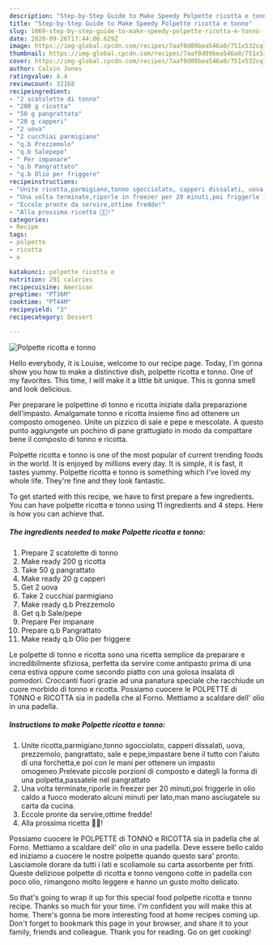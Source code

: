 ```yaml
---
description: "Step-by-Step Guide to Make Speedy Polpette ricotta e tonno"
title: "Step-by-Step Guide to Make Speedy Polpette ricotta e tonno"
slug: 1069-step-by-step-guide-to-make-speedy-polpette-ricotta-e-tonno
date: 2020-09-26T17:44:06.629Z
image: https://img-global.cpcdn.com/recipes/7aaf0d09bea546a0/751x532cq70/polpette-ricotta-e-tonno-recipe-main-photo.jpg
thumbnail: https://img-global.cpcdn.com/recipes/7aaf0d09bea546a0/751x532cq70/polpette-ricotta-e-tonno-recipe-main-photo.jpg
cover: https://img-global.cpcdn.com/recipes/7aaf0d09bea546a0/751x532cq70/polpette-ricotta-e-tonno-recipe-main-photo.jpg
author: Calvin Jones
ratingvalue: 4.4
reviewcount: 32168
recipeingredient:
- "2 scatolette di tonno"
- "200 g ricotta"
- "50 g pangrattato"
- "20 g capperi"
- "2 uova"
- "2 cucchiai parmigiano"
- "q.b Prezzemolo"
- "q.b Salepepe"
- " Per impanare"
- "q.b Pangrattato"
- "q.b Olio per friggere"
recipeinstructions:
- "Unite ricotta,parmigiano,tonno sgocciolato, capperi dissalati, uova, prezzemolo, pangrattato, sale e pepe,impastare bene il tutto con l&#39;aiuto di una forchetta,e poi con le mani per ottenere un impasto omogeneo.Prelevate piccole porzioni di composto e dategli la forma di una polpetta,passatele nel pangrattato"
- "Una volta terminate,riporle in freezer per 20 minuti,poi friggerle in olio caldo a fuoco moderato alcuni minuti per lato,man mano asciugatele su carta da cucina."
- "Eccole pronte da servire,ottime fredde!"
- "Alla prossima ricetta 👩‍🍳!"
categories:
- Recipe
tags:
- polpette
- ricotta
- e

katakunci: polpette ricotta e 
nutrition: 291 calories
recipecuisine: American
preptime: "PT36M"
cooktime: "PT44M"
recipeyield: "3"
recipecategory: Dessert

---
```



![Polpette ricotta e tonno](https://img-global.cpcdn.com/recipes/7aaf0d09bea546a0/751x532cq70/polpette-ricotta-e-tonno-recipe-main-photo.jpg)

Hello everybody, it is Louise, welcome to our recipe page. Today, I'm gonna show you how to make a distinctive dish, polpette ricotta e tonno. One of my favorites. This time, I will make it a little bit unique. This is gonna smell and look delicious.

Per preparare le polpettine di tonno e ricotta iniziate dalla preparazione dell&#39;impasto. Amalgamate tonno e ricotta insieme fino ad ottenere un composto omogeneo. Unite un pizzico di sale e pepe e mescolate. A questo punto aggiungete un pochino di pane grattugiato in modo da compattare bene il composto di tonno e ricotta.

Polpette ricotta e tonno is one of the most popular of current trending foods in the world. It is enjoyed by millions every day. It is simple, it is fast, it tastes yummy. Polpette ricotta e tonno is something which I've loved my whole life. They're fine and they look fantastic.


To get started with this recipe, we have to first prepare a few ingredients. You can have polpette ricotta e tonno using 11 ingredients and 4 steps. Here is how you can achieve that.

<!--inarticleads1-->

##### The ingredients needed to make Polpette ricotta e tonno:

1. Prepare 2 scatolette di tonno
1. Make ready 200 g ricotta
1. Take 50 g pangrattato
1. Make ready 20 g capperi
1. Get 2 uova
1. Take 2 cucchiai parmigiano
1. Make ready q.b Prezzemolo
1. Get q.b Sale/pepe
1. Prepare  Per impanare
1. Prepare q.b Pangrattato
1. Make ready q.b Olio per friggere


Le polpette di tonno e ricotta sono una ricetta semplice da preparare e incredibilmente sfiziosa, perfetta da servire come antipasto prima di una cena estiva oppure come secondo piatto con una golosa insalata di pomodori. Croccanti fuori grazie ad una panatura speciale che racchiude un cuore morbido di tonno e ricotta. Possiamo cuocere le POLPETTE di TONNO e RICOTTA sia in padella che al Forno. Mettiamo a scaldare dell&#39; olio in una padella. 

<!--inarticleads2-->

##### Instructions to make Polpette ricotta e tonno:

1. Unite ricotta,parmigiano,tonno sgocciolato, capperi dissalati, uova, prezzemolo, pangrattato, sale e pepe,impastare bene il tutto con l&#39;aiuto di una forchetta,e poi con le mani per ottenere un impasto omogeneo.Prelevate piccole porzioni di composto e dategli la forma di una polpetta,passatele nel pangrattato
1. Una volta terminate,riporle in freezer per 20 minuti,poi friggerle in olio caldo a fuoco moderato alcuni minuti per lato,man mano asciugatele su carta da cucina.
1. Eccole pronte da servire,ottime fredde!
1. Alla prossima ricetta 👩‍🍳!


Possiamo cuocere le POLPETTE di TONNO e RICOTTA sia in padella che al Forno. Mettiamo a scaldare dell&#39; olio in una padella. Deve essere bello caldo ed iniziamo a cuocere le nostre polpette quando questo sara&#39; pronto. Lasciamole dorare da tutti i lati e scoliamole su carta assorbente per fritti. Queste deliziose polpette di ricotta e tonno vengono cotte in padella con poco olio, rimangono molto leggere e hanno un gusto molto delicato. 

So that's going to wrap it up for this special food polpette ricotta e tonno recipe. Thanks so much for your time. I'm confident you will make this at home. There's gonna be more interesting food at home recipes coming up. Don't forget to bookmark this page in your browser, and share it to your family, friends and colleague. Thank you for reading. Go on get cooking!
